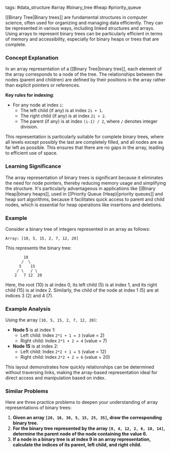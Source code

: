 tags: #data_structure #array #binary_tree #heap #priority_queue 

[[Binary Tree|Binary trees]] are fundamental structures in computer science, often used for organizing and managing data efficiently. They can be represented in various ways, including linked structures and arrays. Using arrays to represent binary trees can be particularly efficient in terms of memory and accessibility, especially for binary heaps or trees that are complete.

### Concept Explanation

In an array representation of a [[Binary Tree|binary tree]], each element of the array corresponds to a node of the tree. The relationships between the nodes (parent and children) are defined by their positions in the array rather than explicit pointers or references.

**Key rules for indexing**:
- For any node at index `i`:
  - The left child (if any) is at index `2i + 1`.
  - The right child (if any) is at index `2i + 2`.
  - The parent (if any) is at index `(i-1) / 2`, where `/` denotes integer division.

This representation is particularly suitable for complete binary trees, where all levels except possibly the last are completely filled, and all nodes are as far left as possible. This ensures that there are no gaps in the array, leading to efficient use of space.

### Learning Significance

The array representation of binary trees is significant because it eliminates the need for node pointers, thereby reducing memory usage and simplifying the structure. 
It's particularly advantageous in applications like [[Binary Heap|binary heaps]], used in [[Priority Queue (Heap)|priority queues]] and heap sort algorithms, because it facilitates quick access to parent and child nodes, which is essential for heap operations like insertions and deletions.

### Example

Consider a binary tree of integers represented in an array as follows:
```
Array: [10, 5, 15, 2, 7, 12, 20]
```
This represents the binary tree:
```
        10
       /  \
      5    15
     / \   / \
    2   7 12  20
```
Here, the root (10) is at index 0, its left child (5) is at index 1, and its right child (15) is at index 2. Similarly, the child of the node at index 1 (5) are at indices 3 (2) and 4 (7).

### Example Analysis

Using the array `[10, 5, 15, 2, 7, 12, 20]`:
- **Node 5** is at index 1:
  - Left child: Index `2*1 + 1 = 3` (value = 2)
  - Right child: Index `2*1 + 2 = 4` (value = 7)
- **Node 15** is at index 2:
  - Left child: Index `2*2 + 1 = 5` (value = 12)
  - Right child: Index `2*2 + 2 = 6` (value = 20)

This layout demonstrates how quickly relationships can be determined without traversing links, making the array-based representation ideal for direct access and manipulation based on index.

### Similar Problems

Here are three practice problems to deepen your understanding of array representations of binary trees:

1. **Given an array `[20, 10, 30, 5, 15, 25, 35]`, draw the corresponding binary tree.**
2. **For the binary tree represented by the array `[8, 4, 12, 2, 6, 10, 14]`, determine the parent node of the node containing the value 6.**
3. **If a node in a binary tree is at index 9 in an array representation, calculate the indices of its parent, left child, and right child.**
